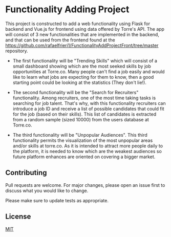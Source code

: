 # Functionality Adding Project

This project is constructed to add a web functionality using Flask for backend and Vue.js for frontend using data offered by Torre's API. The app will consist of 3 new functionalities that are implemented in the backend, and that can be used from the frontend found at the https://github.com/rafaelfrieri1/FunctionalityAddProjectFront/tree/master repository.

- The first functionality will be "Trending Skills" which will consist of a small dashboard showing which are the most seeked skills by job opportunities at Torre.co. Many people can't find a job easily and would like to learn what jobs are expecting for them to know, then a good starting point could be looking at the statistics (They don't lie!).

- The second functionality will be the "Search for Recruiters" functionality. Among recruiters, one of the most time taking tasks is searching for job talent. That's why, with this functionality recruiters can introduce a job ID and receive a list of possible candidates that could fit for the job (based on their skills). This list of candidates is extracted from a random sample (sized 10000) from the users database at Torre.co.

- The third functionality will be "Unpopular Audiences". This third functionality permits the visualization of the most unpopular areas and/or skills at torre.co. As it is intended to attract more people daily to the platform, it is needed to know which are the weakest audiences so future platform enhances are oriented on covering a bigger market.

## Contributing
Pull requests are welcome. For major changes, please open an issue first to discuss what you would like to change.

Please make sure to update tests as appropriate.

## License
[MIT](https://choosealicense.com/licenses/mit/)